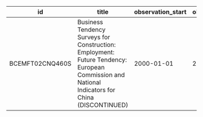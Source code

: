 | id              | title                                                                                                                                         | observation_start   | observation_end   |
|-----------------|-----------------------------------------------------------------------------------------------------------------------------------------------|---------------------|-------------------|
| BCEMFT02CNQ460S | Business Tendency Surveys for Construction: Employment: Future Tendency: European Commission and National Indicators for China (DISCONTINUED) | 2000-01-01          | 2011-10-01        |